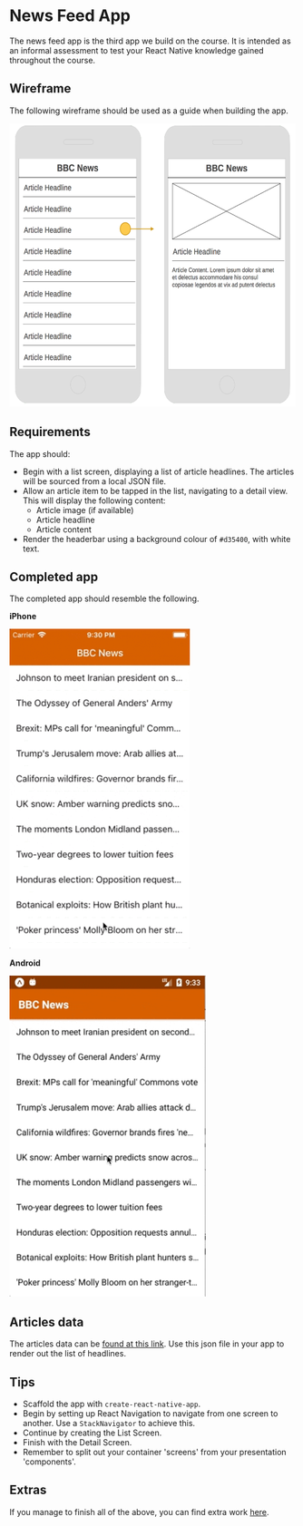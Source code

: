 # News Feed App

The news feed app is the third app we build on the course. It is intended as an informal assessment to test your React Native knowledge gained throughout the course.

## Wireframe

The following wireframe should be used as a guide when building the app.

<img src="wireframe.png" height="500">

## Requirements

The app should:

- Begin with a list screen, displaying a list of article headlines. The articles will be sourced from a local JSON file.
- Allow an article item to be tapped in the list, navigating to a detail view. This will display the following content:
  - Article image (if available)
  - Article headline
  - Article content
- Render the headerbar using a background colour of `#d35400`, with white text.

## Completed app

The completed app should resemble the following.

**iPhone**

![](./demo-ios.gif)

**Android**

![](./demo-android.gif)

## Articles data

The articles data can be [found at this link](assets/articles.json). Use this json file in your app to render out the list of headlines.

## Tips

- Scaffold the app with `create-react-native-app`.
- Begin by setting up React Navigation to navigate from one screen to another. Use a `StackNavigator` to achieve this.
- Continue by creating the List Screen.
- Finish with the Detail Screen.
- Remember to split out your container 'screens' from your presentation 'components'.

## Extras

If you manage to finish all of the above, you can find extra work [here](extras.md).
